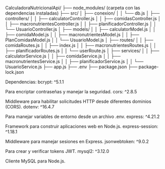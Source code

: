 CalculadoraNutricionalApi/
├── node_modules/ (carpeta con las dependencias instaladas)
├── src/
│   ├── conexion/
│   │   └── db.js
│   ├── controllers/
│   │   ├── calculatorController.js
│   │   ├── comidasController.js
│   │   ├── macronutrientesController.js
│   │   ├── planificadorController.js
│   │   └── UsuarioController.js
│   ├── models/
│   │   ├── calculatorModel.js
│   │   ├── comidaModel.js
│   │   ├── macronutrientesModel.js
│   │   ├── PlanComidasModel.js
│   │   └── UsuarioModel.js
│   ├── routes/
│   │   ├── comidaRoutes.js
│   │   ├── index.js
│   │   ├── macronutrientesRoutes.js
│   │   ├── planificadorRoutes.js
│   │   └── userRoute.js
│   ├── services/
│   │   ├── calculatorService.js
│   │   ├── comidaService.js
│   │   ├── macronutrientesService.js
│   │   ├── planificadorService.js
│   │   └── UsuarioService.js
├── app.js
├── .env
├── package.json
├── package-lock.json

Dependencias:
bcrypt: ^5.1.1

Para encriptar contraseñas y manejar la seguridad.
cors: ^2.8.5

Middleware para habilitar solicitudes HTTP desde diferentes dominios (CORS).
dotenv: ^16.4.7

Para manejar variables de entorno desde un archivo .env.
express: ^4.21.2

Framework para construir aplicaciones web en Node.js.
express-session: ^1.18.1

Middleware para manejar sesiones en Express.
jsonwebtoken: ^9.0.2

Para crear y verificar tokens JWT.
mysql2: ^3.12.0

Cliente MySQL para Node.js.
